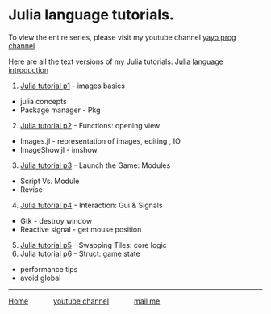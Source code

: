 
# Julia language tutorials.
To view the entire series, please visit my youtube channel [yayo prog channel](youtube.yayo-prog "yayo-prog channel")

Here are all the text versions of my Julia tutorials:
[Julia language introduction](/Julia%20tutorial%20introduction "Introduction")

1. [Julia tutorial p1](/Julia%20tutorial%20p1%20image%20basics "Images basics") - images basics
  + julia concepts
  + Package manager - Pkg
2. [Julia tutorial p2](/Julia%20tutorial%20p2%20function%20opening%20view "opening view") - Functions: opening view
  + Images.jl    - representation of images, editing , IO
  + ImageShow.jl - imshow
3. [Julia tutorial p3](/Julia%20tutorial%20p3%20module "Modules and Scripts") - Launch the Game: Modules
  + Script Vs. Module
  + Revise
4. [Julia tutorial p4](/Julia%20tutorial%20p4%20gui%20interaction "Gui & Signals") - Interaction: Gui & Signals
  + Gtk - destroy window
  + Reactive signal - get mouse position
5. [Julia tutorial p5](/Julia%20tutorial%20p5%20swap%20blocks "swaping tiles") - Swapping Tiles: core logic
6. [Julia tutorial p6](/Julia%20tutorial%20p6%20struct "struct") - Struct: game state
  + performance tips
  + avoid global
<!--100. [Julia tutorial px ](/zzz "") - yyy -->

---
[Home](/index "all tutorial")    &emsp;&emsp;&emsp;    [youtube channel](https://www.youtube.com/playlist?list=PLfH1V5m5U7OyEHo82rQSuhzM_NPKubeb8 "My Channel")  &emsp;&emsp;&emsp;  [mail me](mailto:yayo.prg@gmail.com "yayo.prg@gmail.com")
